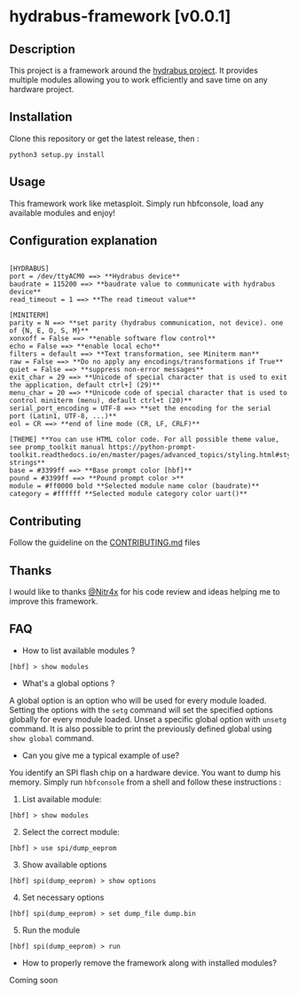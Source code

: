# hydrabus-framework [v0.0.1]

## Description

This project is a framework around the [hydrabus project](https://hydrabus.com/).
It provides multiple modules allowing you to work efficiently and save time on any hardware project.

## Installation

Clone this repository or get the latest release, then :

```
python3 setup.py install
```

## Usage

This framework work like metasploit. Simply run hbfconsole, load any available modules and enjoy!

## Configuration explanation

```

[HYDRABUS]
port = /dev/ttyACM0 ==> **Hydrabus device**
baudrate = 115200 ==> **baudrate value to communicate with hydrabus device**
read_timeout = 1 ==> **The read timeout value**

[MINITERM]
parity = N ==> **set parity (hydrabus communication, not device). one of {N, E, O, S, M}**
xonxoff = False ==> **enable software flow control**
echo = False ==> **enable local echo**
filters = default ==> **Text transformation, see Miniterm man**
raw = False ==> **Do no apply any encodings/transformations if True**
quiet = False ==> **suppress non-error messages**
exit_char = 29 ==> **Unicode of special character that is used to exit the application, default ctrl+] (29)**
menu_char = 20 ==> **Unicode code of special character that is used to control miniterm (menu), default ctrl+t (20)**
serial_port_encoding = UTF-8 ==> **set the encoding for the serial port (Latin1, UTF-8, ...)**
eol = CR ==> **end of line mode (CR, LF, CRLF)**

[THEME] **You can use HTML color code. For all possible theme value, see promp_toolkit manual https://python-prompt-toolkit.readthedocs.io/en/master/pages/advanced_topics/styling.html#style-strings**
base = #3399ff ==> **Base prompt color [hbf]**
pound = #3399ff ==> **Pound prompt color >**
module = #ff0000 bold **Selected module name color (baudrate)**
category = #ffffff **Selected module category color uart()**

```

## Contributing

Follow the guideline on the [CONTRIBUTING.md](CONTRIBUTING.md) files

## Thanks

I would like to thanks [@Nitr4x](https://github.com/Nitr4x) for his code review and ideas helping me to improve this framework.

## FAQ

* How to list available modules ?

``` [hbf] > show modules ```

* What's a global options ?

A global option is an option who will be used for every module loaded.
Setting the options with the `setg` command will set the specified options globally for every module loaded.
Unset a specific global option with `unsetg` command.
It is also possible to print the previously defined global using `show global` command.

* Can you give me a typical example of use?

You identify an SPI flash chip on a hardware device. You want to dump his memory.
Simply run `hbfconsole` from a shell and follow these instructions :

1. List available module:

```[hbf] > show modules```

2. Select the correct module:

```[hbf] > use spi/dump_eeprom```

3. Show available options

```[hbf] spi(dump_eeprom) > show options```

4. Set necessary options

```[hbf] spi(dump_eeprom) > set dump_file dump.bin```

5. Run the module

```[hbf] spi(dump_eeprom) > run```

* How to properly remove the framework along with installed modules?

Coming soon